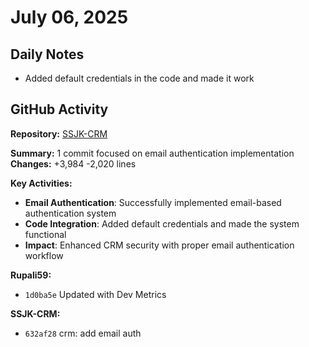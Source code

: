 ﻿# July 06, 2025

## Daily Notes

- Added default credentials in the code and made it work

## GitHub Activity

**Repository:** [SSJK-CRM](https://github.com/Rupali59/SSJK-CRM)

**Summary:** 1 commit focused on email authentication implementation
**Changes:** +3,984 -2,020 lines

**Key Activities:**
- **Email Authentication**: Successfully implemented email-based authentication system
- **Code Integration**: Added default credentials and made the system functional
- **Impact**: Enhanced CRM security with proper email authentication workflow


**Rupali59:**
- `1d0ba5e` Updated with Dev Metrics

**SSJK-CRM:**
- `632af28` crm: add email auth
